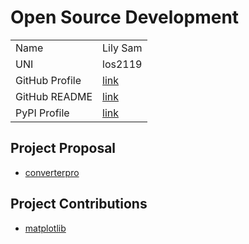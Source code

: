 # Open Source Development

|  |  |
|:--|:--|
|Name| Lily Sam |
|UNI| los2119|
| GitHub Profile | [link](https://github.com/oforiwaasam) |
| GitHub README | [link](https://github.com/oforiwaasam/oforiwaasam/blob/main/README.md) |
| PyPI Profile | [link](https://pypi.org/user/oforiwaasam/) |

## Project Proposal

- [converterpro](../projects/python/converter.md)

## Project Contributions

- [matplotlib](../projects/python/matplotlib.md)
